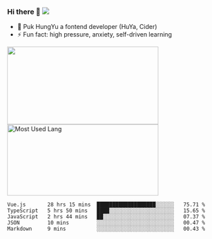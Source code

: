 ### Hi there 👋   ![](https://komarev.com/ghpvc/?username=trojan0523&color=ff69b4&label=PV+Since+2020-1-1)

 - 🔭 Puk HungYu a fontend developer (HuYa, Cider)
 - ⚡ Fun fact: high pressure, anxiety, self-driven learning 

 <img align="left" width="350px" height="180px" src="https://github-readme-stats.vercel.app/api?username=trojan0523&show_icons=true&icon_color=199861&count_private=true" />
 
 <img width="350px" height="165px" alt="Most Used Lang" src="https://github-readme-stats.vercel.app/api/top-langs/?username=trojan0523&layout=compact"/>
 

 <!--START_SECTION:waka-->
```text
Vue.js       28 hrs 15 mins  ███████████████████░░░░░░   75.71 % 
TypeScript   5 hrs 50 mins   ████░░░░░░░░░░░░░░░░░░░░░   15.65 % 
JavaScript   2 hrs 44 mins   ██░░░░░░░░░░░░░░░░░░░░░░░   07.37 % 
JSON         10 mins         ░░░░░░░░░░░░░░░░░░░░░░░░░   00.47 % 
Markdown     9 mins          ░░░░░░░░░░░░░░░░░░░░░░░░░   00.43 % 
```
<!--END_SECTION:waka-->

 
<!--
**Trojan0523/Trojan0523** is a ✨ _special_ ✨ repository because its `README.md` (this file) appears on your GitHub profile.

Here are some ideas to get you started:

- 👯 looking to collaborate on where? i don`t know
- 🤔 I’m looking for help with ...
- 💬 Ask me about ...
- 📫 How to reach me: ...
- 😄 Pronouns: ...
- ⚡ Fun fact: ...
![](https://komarev.com/ghpvc/?username=trojan0523)
-->
